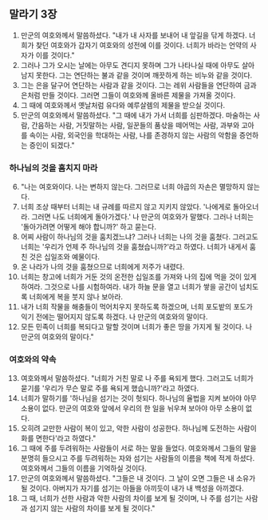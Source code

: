 ## 말라기 3장

1. 만군의 여호와께서 말씀하셨다. "내가 내 사자를 보내어 내 앞길을 닦게 하겠다. 너희가 찾던 여호와가 갑자기 여호와의 성전에 이를 것이다. 너희가 바라는 언약의 사자가 이를 것이다."
2. 그러나 그가 오시는 날에는 아무도 견디지 못하며 그가 나타나실 때에 아무도 살아 남지 못한다. 그는 연단하는 불과 같을 것이며 깨끗하게 하는 비누와 같을 것이다.
3. 그는 은을 달구어 연단하는 사람과 같을 것이다. 그는 레위 사람들을 연단하여 금과 은처럼 만들 것이다. 그러면 그들이 여호와께 올바른 제물을 가져올 것이다.
4. 그 때에 여호와께서 옛날처럼 유다와 예루살렘의 제물을 받으실 것이다.
5. 만군의 여호와께서 말씀하셨다. "그 때에 내가 가서 너희를 심판하겠다. 마술하는 사람, 간음하는 사람, 거짓말하는 사람, 일꾼들의 품삯을 떼어먹는 사람, 과부와 고아를 속이는 사람, 외국인을 학대하는 사람, 나를 존경하지 않는 사람의 악함을 증언하는 증인이 되겠다."
### 하나님의 것을 훔치지 마라
6. "나는 여호와이다. 나는 변하지 않는다. 그러므로 너희 야곱의 자손은 멸망하지 않는다.
7. 너희 조상 때부터 너희는 내 규례를 따르지 않고 지키지 않았다. '나에게로 돌아오너라. 그러면 나도 너희에게 돌아가겠다.' 나 만군의 여호와가 말했다. 그러나 너희는 '돌아가려면 어떻게 해야 합니까?' 하고 묻는다.
8. 어찌 사람이 하나님의 것을 훔치겠느냐? 그러나 너희는 나의 것을 훔쳤다. 그러고도 너희는 '우리가 언제 주 하나님의 것을 훔쳤습니까?'라고 하였다. 너희가 내게서 훔친 것은 십일조와 예물이다.
9. 온 나라가 나의 것을 훔쳤으므로 너희에게 저주가 내렸다.
10. 너희는 창고에 너희가 거둔 것의 온전한 십일조를 가져와 나의 집에 먹을 것이 있게 하여라. 그것으로 나를 시험하여라. 내가 하늘 문을 열고 너희가 쌓을 공간이 넘치도록 너희에게 복을 붓지 않나 보아라.
11. 내가 너희 작물을 해충들이 먹어치우지 못하도록 하겠으며, 너희 포도밭의 포도가 익기 전에는 떨어지지 않도록 하겠다. 나 만군의 여호와의 말이다.
12. 모든 민족이 너희를 복되다고 말할 것이며 너희가 좋은 땅을 가지게 될 것이다. 나 만군의 여호와의 말이다."
### 여호와의 약속
13. 여호와께서 말씀하셨다. "너희가 거친 말로 나 주를 욕되게 했다. 그러고도 너희가 묻기를 '우리가 무슨 말로 주를 욕되게 했습니까?'라고 하였다.
14. 너희가 말하기를 '하나님을 섬기는 것이 헛되다. 하나님의 율법을 지켜 보아야 아무 소용이 없다. 만군의 여호와 앞에서 우리의 한 일을 뉘우쳐 보아야 아무 소용이 없다.
15. 오히려 교만한 사람이 복이 있고, 악한 사람이 성공한다. 하나님께 도전하는 사람이 화를 면한다'라고 하였다."
16. 그 때에 주를 두려워하는 사람들이 서로 하는 말을 들었다. 여호와께서 그들의 말을 분명히 들으시고 주를 두려워하는 자와 섬기는 사람들의 이름을 책에 적게 하셨다. 여호와께서 그들의 이름을 기억하실 것이다.
17. 만군의 여호와께서 말씀하셨다. "그들은 내 것이다. 그 날이 오면 그들은 내 소유가 될 것이다. 아버지가 자기를 섬기는 아들을 아끼듯이 내가 내 백성을 아끼겠다.
18. 그 때, 너희가 선한 사람과 악한 사람의 차이를 보게 될 것이며, 나 주를 섬기는 사람과 섬기지 않는 사람의 차이를 보게 될 것이다."